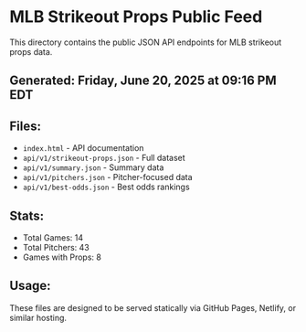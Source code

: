 # MLB Strikeout Props Public Feed

This directory contains the public JSON API endpoints for MLB strikeout props data.

## Generated: Friday, June 20, 2025 at 09:16 PM EDT

## Files:
- `index.html` - API documentation
- `api/v1/strikeout-props.json` - Full dataset
- `api/v1/summary.json` - Summary data
- `api/v1/pitchers.json` - Pitcher-focused data  
- `api/v1/best-odds.json` - Best odds rankings

## Stats:
- Total Games: 14
- Total Pitchers: 43
- Games with Props: 8

## Usage:
These files are designed to be served statically via GitHub Pages, Netlify, or similar hosting.
